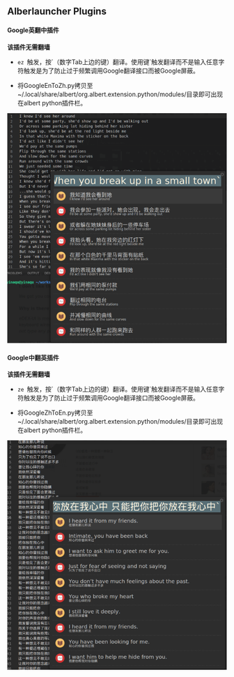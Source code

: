 ## Alberlauncher Plugins

#### Google英翻中插件
**该插件无需翻墙**

+ `ez `触发，按\`（数字Tab上边的键）翻译。使用键\`触发翻译而不是输入任意字符触发是为了防止过于频繁调用Google翻译接口而被Google屏蔽。

+ 将GoogleEnToZh.py拷贝至~/.local/share/albert/org.albert.extension.python/modules/目录即可出现在albert python插件栏。

![Default screenshot](https://github.com/YinAqu/plugins/blob/master/albert/imgs/en2zh.png)

#### Google中翻英插件
**该插件无需翻墙**

+ `ze `触发，按\`（数字Tab上边的键）翻译。使用键\`触发翻译而不是输入任意字符触发是为了防止过于频繁调用Google翻译接口而被Google屏蔽。

+ 将GoogleZhToEn.py拷贝至~/.local/share/albert/org.albert.extension.python/modules/目录即可出现在albert python插件栏。

![Default screenshot](https://github.com/YinAqu/plugins/blob/master/albert/imgs/zh2en.png)



